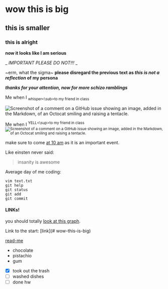 # wow this is big
## this is smaller
### this is alright

**now it looks like I am serious**

_ _IMPORTANT PLEASE DO NOT!!!_ _

~erm, what the sigma~
**please disregard the previous text as _this is not a reflection_ of my persona**

***thanks for your attention, now for more schizo ramblings***

Me when I <sub>whisper<\sub>to my friend in class

![Screenshot of a comment on a GitHub issue showing an image, added in the Markdown, of an Octocat smiling and raising a tentacle.](https://external-content.duckduckgo.com/iu/?u=https%3A%2F%2Fimages-wixmp-ed30a86b8c4ca887773594c2.wixmp.com%2Ff%2Fc52cfd32-9473-4939-abb6-1aed39529c1f%2Fdff5ag5-f56a2db0-a1f6-4464-8449-e0eb8ffc82b2.png%2Fv1%2Ffill%2Fw_667%2Ch_1198%2Cstrp%2Fspongebob_screaming_vector_by_homersimpson1983_dff5ag5-pre.png%3Ftoken%3DeyJ0eXAiOiJKV1QiLCJhbGciOiJIUzI1NiJ9.eyJzdWIiOiJ1cm46YXBwOjdlMGQxODg5ODIyNjQzNzNhNWYwZDQxNWVhMGQyNmUwIiwiaXNzIjoidXJuOmFwcDo3ZTBkMTg4OTgyMjY0MzczYTVmMGQ0MTVlYTBkMjZlMCIsIm9iaiI6W1t7ImhlaWdodCI6Ijw9MjMwMCIsInBhdGgiOiJcL2ZcL2M1MmNmZDMyLTk0NzMtNDkzOS1hYmI2LTFhZWQzOTUyOWMxZlwvZGZmNWFnNS1mNTZhMmRiMC1hMWY2LTQ0NjQtODQ0OS1lMGViOGZmYzgyYjIucG5nIiwid2lkdGgiOiI8PTEyODAifV1dLCJhdWQiOlsidXJuOnNlcnZpY2U6aW1hZ2Uub3BlcmF0aW9ucyJdfQ.VQu4QvdkoMiBthocFzVfHLlLofATLw2vT-jq3T9gd2M&f=1&nofb=1&ipt=40d492eb9a39c832d57542158759d52799369c634faee97f8e81ec5620bd50d5)

Me when I <sup>YELL<\sup>to my friend in class
![Screenshot of a comment on a GitHub issue showing an image, added in the Markdown, of an Octocat smiling and raising a tentacle.](https://external-content.duckduckgo.com/iu/?u=https%3A%2F%2Fa.pinatafarm.com%2F1159x1125%2F405695963a%2Fspongebob-yelling.jpg&f=1&nofb=1&ipt=c593dc32925fdaafc44fa2e5709d08942e057cc968ab19008d53140027ebe32f)



make sure to come <ins>at 10 am</ins> as it is an important event.

Like einsten never said:
> insanity is awesome

Average day of me coding:

```
vim text.txt
git help
git status
git add
git commit
```

#### LINKs!
you should totally [look at this graph](https://www.youtube.com/watch?v=oMRgdpXLElE).

Link to the start: [link](# wow-this-is-big)

[read-me](pages-project/README.md)

- chocolate
- pistachio
- gum

- [x] took out the trash
- [ ] washed dishes
- [ ] done hw
